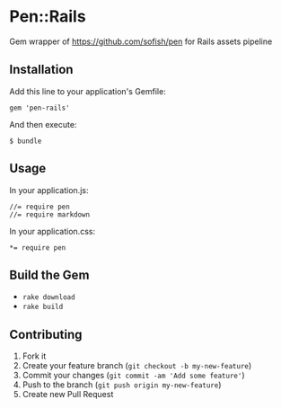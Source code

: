 # Pen::Rails


Gem wrapper of <https://github.com/sofish/pen> for Rails assets pipeline


## Installation

Add this line to your application's Gemfile:

    gem 'pen-rails'

And then execute:

    $ bundle


## Usage

In your application.js:

    //= require pen
    //= require markdown

In your application.css:

    *= require pen


## Build the Gem

- `rake download`
- `rake build`

## Contributing

1. Fork it
2. Create your feature branch (`git checkout -b my-new-feature`)
3. Commit your changes (`git commit -am 'Add some feature'`)
4. Push to the branch (`git push origin my-new-feature`)
5. Create new Pull Request
